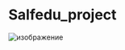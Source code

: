 # Salfedu_project
![изображение](https://user-images.githubusercontent.com/72516846/167253075-af0ae1d7-5091-4af7-a2b3-7022194a9ce7.png)
